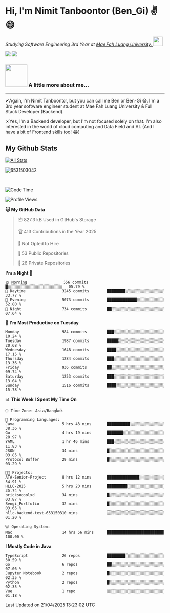 # Hi, I'm Nimit Tanboontor (Ben_Gi) ✌😄
<p><em>Studying Software Engineering 3rd Year at <a href="https://en.mfu.ac.th/home.html"> Mae Fah Luang University.
</a><img src="https://media.giphy.com/media/WUlplcMpOCEmTGBtBW/giphy.gif" width="30"> </em></p>


[![](https://img.shields.io/badge/linkedin-%230077B5.svg?style=for-the-badge&logo=linkedin)]([https://www.linkedin.com/in/thanaphoom-babparn/](https://www.linkedin.com/in/nimit-tanbooutor-798139246/))
[![](https://img.shields.io/badge/Medium-12100E?style=for-the-badge&logo=medium&logoColor=white)](https://medium.com/@nimittanbooutor)

### <img src="https://media.giphy.com/media/VgCDAzcKvsR6OM0uWg/giphy.gif" width="70"> A little more about me...  

<hr> <!-- Horizontal line -->

&#10004;Again, I'm Nimit Tanboontor, but you can call me Ben or Ben-Gi 😁. I'm a 3rd year software engineer student at Mae Fah Luang University & Full Stack Developer (Backend).

&#10007;Yes, I'm a Backend developer, but I'm not focused solely on that. I'm also interested in the world of cloud computing and Data Field and AI. (And I have a bit of Frontend skills too! 😂)


## My Github Stats

[![All Stats](https://github-readme-stats.vercel.app/api?username=6531503042&show_icons=true&theme=algolia)](https://github.com/6531503042)

<p><img align="center" src="https://github-readme-streak-stats.herokuapp.com/?user=6531503042&" alt="6531503042" /></p>

<br />


<!--START_SECTION:waka-->
![Code Time](http://img.shields.io/badge/Code%20Time-484%20hrs%2019%20mins-blue)

![Profile Views](http://img.shields.io/badge/Profile%20Views-6-blue)

**🐱 My GitHub Data** 

> 📦 827.3 kB Used in GitHub's Storage 
 > 
> 🏆 413 Contributions in the Year 2025
 > 
> 🚫 Not Opted to Hire
 > 
> 📜 53 Public Repositories 
 > 
> 🔑 26 Private Repositories 
 > 
**I'm a Night 🦉** 

```text
🌞 Morning                556 commits         █░░░░░░░░░░░░░░░░░░░░░░░░   05.79 % 
🌆 Daytime                3245 commits        ████████░░░░░░░░░░░░░░░░░   33.77 % 
🌃 Evening                5073 commits        █████████████░░░░░░░░░░░░   52.80 % 
🌙 Night                  734 commits         ██░░░░░░░░░░░░░░░░░░░░░░░   07.64 % 
```
📅 **I'm Most Productive on Tuesday** 

```text
Monday                   984 commits         ███░░░░░░░░░░░░░░░░░░░░░░   10.24 % 
Tuesday                  1987 commits        █████░░░░░░░░░░░░░░░░░░░░   20.68 % 
Wednesday                1648 commits        ████░░░░░░░░░░░░░░░░░░░░░   17.15 % 
Thursday                 1284 commits        ███░░░░░░░░░░░░░░░░░░░░░░   13.36 % 
Friday                   936 commits         ██░░░░░░░░░░░░░░░░░░░░░░░   09.74 % 
Saturday                 1253 commits        ███░░░░░░░░░░░░░░░░░░░░░░   13.04 % 
Sunday                   1516 commits        ████░░░░░░░░░░░░░░░░░░░░░   15.78 % 
```


📊 **This Week I Spent My Time On** 

```text
🕑︎ Time Zone: Asia/Bangkok

💬 Programming Languages: 
Java                     5 hrs 43 mins       ██████████░░░░░░░░░░░░░░░   38.36 % 
Go                       4 hrs 19 mins       ███████░░░░░░░░░░░░░░░░░░   28.97 % 
YAML                     1 hr 46 mins        ███░░░░░░░░░░░░░░░░░░░░░░   11.83 % 
JSON                     34 mins             █░░░░░░░░░░░░░░░░░░░░░░░░   03.85 % 
Protocol Buffer          29 mins             █░░░░░░░░░░░░░░░░░░░░░░░░   03.29 % 

🐱‍💻 Projects: 
ATA-Senior-Project       8 hrs 12 mins       ██████████████░░░░░░░░░░░   54.91 % 
HLLC-2025                5 hrs 20 mins       █████████░░░░░░░░░░░░░░░░   35.74 % 
bricksocoolxd            34 mins             █░░░░░░░░░░░░░░░░░░░░░░░░   03.87 % 
Bengi_Portfolio          32 mins             █░░░░░░░░░░░░░░░░░░░░░░░░   03.65 % 
hllc-backend-test-653150310 mins             ░░░░░░░░░░░░░░░░░░░░░░░░░   01.20 % 

💻 Operating System: 
Mac                      14 hrs 56 mins      █████████████████████████   100.00 % 
```

**I Mostly Code in Java** 

```text
TypeScript               26 repos            ████████░░░░░░░░░░░░░░░░░   30.59 % 
Go                       6 repos             ██░░░░░░░░░░░░░░░░░░░░░░░   07.06 % 
Jupyter Notebook         2 repos             █░░░░░░░░░░░░░░░░░░░░░░░░   02.35 % 
Python                   2 repos             █░░░░░░░░░░░░░░░░░░░░░░░░   02.35 % 
Vue                      1 repo              ░░░░░░░░░░░░░░░░░░░░░░░░░   01.18 % 
```




 Last Updated on 21/04/2025 13:23:02 UTC
<!--END_SECTION:waka-->
